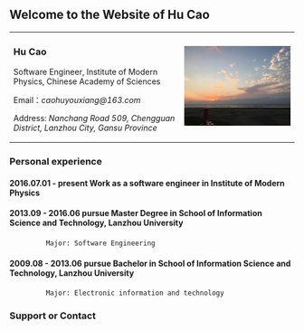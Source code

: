 ## Welcome to the Website of Hu Cao

<table border="0">
  <tr>
    <td width="60%">
      <h3>Hu Cao</h3>
      <p>Software Engineer, Institute of Modern Physics, Chinese Academy of Sciences</p>
      <p>Email：<i>caohuyouxiang@163.com</i></p>
      <p>Address: <i>Nanchang Road 509, Chengguan District, Lanzhou City, Gansu Province</i></p>
    </td>
    <td width="40%">
      <img src="/Sunset.jpg" width="100%"> 
    </td>
  </tr>
</table>

### Personal experience
#### 2016.07.01 - present Work as a software engineer in Institute of Modern Physics
#### 2013.09 - 2016.06 pursue Master Degree in School of Information Science and Technology, Lanzhou University
             Major: Software Engineering
           
#### 2009.08 - 2013.06 pursue Bachelor in School of Information Science and Technology, Lanzhou University
             Major: Electronic information and technology

### Support or Contact
